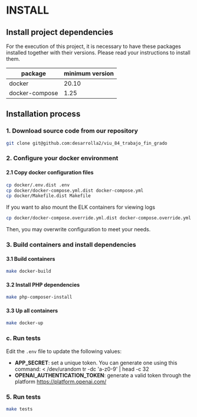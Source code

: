 # INSTALL

## Install project dependencies

For the execution of this project, it is necessary to have these packages installed together with their versions. Please
read your instructions to install them.

| package        | minimum version |
|----------------|-----------------|
| docker         | 20.10           |
| docker-compose | 1.25            |

## Installation process

### 1. Download source code from our repository

```bash
git clone git@github.com:desarrolla2/viu_84_trabajo_fin_grado
```

### 2. Configure your docker environment

#### 2.1 Copy docker configuration files

```bash
cp docker/.env.dist .env
cp docker/docker-compose.yml.dist docker-compose.yml
cp docker/Makefile.dist Makefile
```

If you want to also mount the ELK containers for viewing logs

```bash
cp docker/docker-compose.override.yml.dist docker-compose.override.yml
```

Then, you may overwrite configuration to meet your needs.

### 3. Build containers and install dependencies

#### 3.1 Build containers

```bash
make docker-build
```

#### 3.2 Install PHP dependencies

```bash
make php-composer-install
```

#### 3.3 Up all containers

```bash
make docker-up
```

### c. Run tests

Edit the `.env` file to update the following values:

* **APP_SECRET**: set a unique token. You can generate one using this command: < /dev/urandom tr -dc 'a-z0-9' | head -c
  32
* **OPENAI_AUTHENTICATION_TOKEN**: generate a valid token through the platform https://platform.openai.com/

### 5. Run tests

```bash
make tests
```
